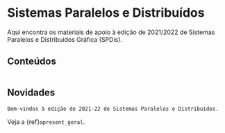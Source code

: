 # Sistemas Paralelos e Distribuídos

Aqui encontra os materiais de apoio à edição de 2021/2022 de Sistemas Paralelos e Distribuídos Gráfica (SPDis).


## Conteúdos

```{tableofcontents}
```

## Novidades

```{note}
Bem-vindos à edição de 2021-22 de Sistemas Paralelos e Distribuídos.
```

Veja a {ref}`apresent_geral`.







